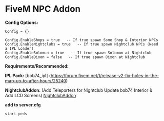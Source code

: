 # FiveM NPC Addon

**Config Options:**
```
Config = {}

Config.EnableShops = true   -- If true spawn Some Shop & Interior NPCs
Config.EnableNightclubs = true   -- If true spawn Nightclub NPCs (Need a IPL Loader)
Config.EnableSolomun = true   -- If true spawn Solomun at Nightclub
Config.EnableDixon = false   -- If true spawn Dixon at Nightclub
```

**Requirements/Recommended:**

**IPL Pack:**
[bob74_ipl]
(https://forum.fivem.net/t/release-v2-fix-holes-in-the-map-up-to-after-hours/25240)

**NightclubAddon:** 
(Add Teleporters for Nightclub Update bob74 Interior & Add LCD Screens)
[NightclubAddon](https://github.com/SFL-Master/FiveM_NightclubAddon)

**add to server.cfg**

```
start peds
```
